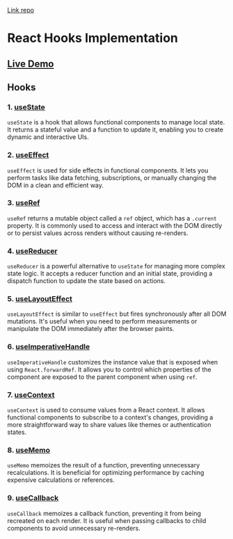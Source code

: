 [Link repo](https://github.com/arjuncvinod/React-hooks)

# React Hooks Implementation
## [Live Demo](https://react-hooks-acv.vercel.app/)

## Hooks

### 1. [useState](https://github.com/arjuncvinod/React-hooks/blob/master/src/useState/UseState.jsx)
`useState` is a hook that allows functional components to manage local state. It returns a stateful value and a function to update it, enabling you to create dynamic and interactive UIs.

### 2. [useEffect](https://github.com/arjuncvinod/React-hooks/blob/master/src/useEffect/UseEffect.jsx)
`useEffect` is used for side effects in functional components. It lets you perform tasks like data fetching, subscriptions, or manually changing the DOM in a clean and efficient way.

### 3. [useRef](https://github.com/arjuncvinod/React-hooks/blob/master/src/useRef/UseRef.jsx)
`useRef` returns a mutable object called a `ref` object, which has a `.current` property. It is commonly used to access and interact with the DOM directly or to persist values across renders without causing re-renders.

### 4. [useReducer](https://github.com/arjuncvinod/React-hooks/blob/master/src/useReducer/UseReducer.jsx)
`useReducer` is a powerful alternative to `useState` for managing more complex state logic. It accepts a reducer function and an initial state, providing a dispatch function to update the state based on actions.

### 5. [useLayoutEffect](https://github.com/arjuncvinod/React-hooks/blob/master/src/useLayoutEffect/UseLayoutEffect.jsx)
`useLayoutEffect` is similar to `useEffect` but fires synchronously after all DOM mutations. It's useful when you need to perform measurements or manipulate the DOM immediately after the browser paints.

### 6. [useImperativeHandle](https://github.com/arjuncvinod/React-hooks/tree/master/src/useImperativeHandle/UseImperativeHandle.jsx)
`useImperativeHandle` customizes the instance value that is exposed when using `React.forwardRef`. It allows you to control which properties of the component are exposed to the parent component when using `ref`.

### 7. [useContext](https://github.com/arjuncvinod/React-hooks/tree/master/src/useContext/UseContext.jsx)
`useContext` is used to consume values from a React context. It allows functional components to subscribe to a context's changes, providing a more straightforward way to share values like themes or authentication states.

### 8. [useMemo](https://github.com/arjuncvinod/React-hooks/tree/master/src/useMemo/UseMemo.jsx)
`useMemo` memoizes the result of a function, preventing unnecessary recalculations. It is beneficial for optimizing performance by caching expensive calculations or references.

### 9. [useCallback](https://github.com/arjuncvinod/React-hooks/tree/master/src/useCallback/UseCallback.jsx)
`useCallback` memoizes a callback function, preventing it from being recreated on each render. It is useful when passing callbacks to child components to avoid unnecessary re-renders.


